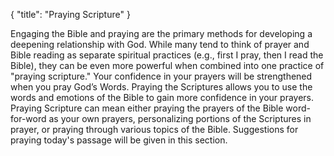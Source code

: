{ "title": "Praying Scripture" }

Engaging the Bible and praying are the primary methods for developing a
deepening relationship with God. While many tend to think of prayer and Bible
reading as separate spiritual practices (e.g., first I pray, then I read the
Bible), they can be even more powerful when combined into one practice of
"praying scripture." Your confidence in your prayers will be strengthened when
you pray God’s Words. Praying the Scriptures allows you to use the words and
emotions of the Bible to gain more confidence in your prayers. Praying
Scripture can mean either praying the prayers of the Bible word-for-word as
your own prayers, personalizing portions of the Scriptures in prayer, or
praying through various topics of the Bible. Suggestions for praying today's
passage will be given in this section.
